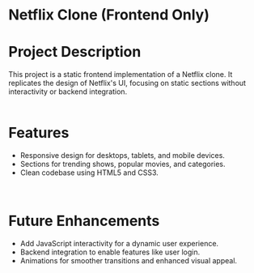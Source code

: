 # Netflix Clone (Frontend Only)  

# Project Description  
This project is a static frontend implementation of a Netflix clone. It replicates the design of Netflix's UI, focusing on static sections without interactivity or backend integration.  
<br>  

# Features  
- Responsive design for desktops, tablets, and mobile devices.  
- Sections for trending shows, popular movies, and categories.  
- Clean codebase using HTML5 and CSS3.  
<br>  

# Future Enhancements  
- Add JavaScript interactivity for a dynamic user experience. 
- Backend integration to enable features like user login.
- Animations for smoother transitions and enhanced visual appeal. 
<br>  
